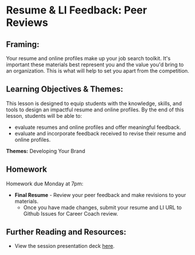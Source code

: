 # Resume & LI Feedback: Peer Reviews

## Framing: 

Your resume and online profiles make up your job search toolkit. It's important these materials best represent you and the value you'd bring to an organization. This is what will help to set you apart from the competition. 

## Learning Objectives & Themes:
This lesson is designed to equip students with the knowledge, skills, and tools to design an impactful resume and online profiles. By the end of this lesson, students will be able to:
- evaluate resumes and online profiles and offer meaningful feedback.
- evaluate and incorporate feedback received to revise their resume and online profiles.

**Themes:** Developing Your Brand

## Homework 

Homework due Monday at 7pm:
- **Final Resume** - Review your peer feedback and make revisions to your materials. 
  - Once you have made changes, submit your resume and LI URL to Github Issues for Career Coach review. 

## Further Reading and Resources:
- View the session presentation deck [here](https://drive.google.com/drive/folders/1iT9wjJY75YZMcm2amhshLKquzFYpQS20).
